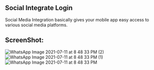 ## Social Integrate Login

Social Media Integration basically gives your mobile app easy access to various social media platforms.

## ScreenShot:
![WhatsApp Image 2021-07-11 at 8 48 33 PM (2)](https://user-images.githubusercontent.com/85779586/125200755-e4165d80-e289-11eb-817c-870766950a3b.jpeg)
![WhatsApp Image 2021-07-11 at 8 48 33 PM (1)](https://user-images.githubusercontent.com/85779586/125200759-e678b780-e289-11eb-9b8c-8072950ea1e5.jpeg)
![WhatsApp Image 2021-07-11 at 8 48 33 PM](https://user-images.githubusercontent.com/85779586/125200763-e973a800-e289-11eb-82c4-1091247163a1.jpeg)
